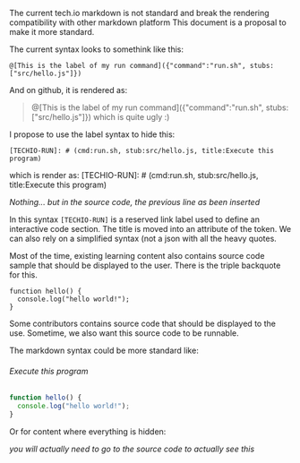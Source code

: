 The current tech.io markdown is not standard and break the rendering compatibility with other markdown platform
This document is a proposal to make it more standard.

The current syntax looks to somethink like this:
```
@[This is the label of my run command]({"command":"run.sh", stubs:["src/hello.js"]})
```
And on github, it is rendered as:
> @[This is the label of my run command]({"command":"run.sh", stubs:["src/hello.js"]})
which is quite ugly :)

I propose to use the label syntax to hide this:
```
[TECHIO-RUN]: # (cmd:run.sh, stub:src/hello.js, title:Execute this program)
```
which is render as:
[TECHIO-RUN]: # (cmd:run.sh, stub:src/hello.js, title:Execute this program)

_Nothing... but in the source code, the previous line as been inserted_


In this syntax `[TECHIO-RUN]` is a reserved link label used to define an interactive code section. The title is moved into an attribute of the token. We can also rely on a simplified syntax (not a json with all the heavy quotes.

Most of the time, existing learning content also contains source code sample that should be displayed to the user. There is the triple backquote for this.

```
function hello() {
  console.log("hello world!");
}
```

Some contributors contains source code that should be displayed to the use. Sometime, we also want this source code to be runnable.

The markdown syntax could be more standard like:

[RUN-BEGIN]: # (cmd:run.sh, stubs:[src/index.htm:html, src/style.css])

###### Execute this program

```javascript,/project/target/src/hello.js
function hello() {
  console.log("hello world!");
}
```

[RUN-END]: #

Or for content where everything is hidden:

[RUN]: # (cmd:run.sh, stub:src/hello.js, title:Execute this program)

_you will actually need to go to the source code to actually see this_
